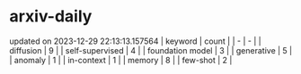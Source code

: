 # arxiv-daily
updated on 2023-12-29 22:13:13.157564
| keyword | count |
| - | - |
| diffusion | 9 |
| self-supervised | 4 |
| foundation model | 3 |
| generative | 5 |
| anomaly | 1 |
| in-context | 1 |
| memory | 8 |
| few-shot | 2 |
